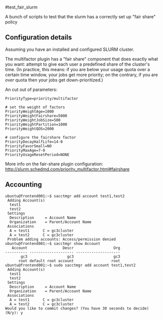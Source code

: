 
#test_fair_slurm

A bunch of scripts to test that the slurm has a correctly set up "fair share"
policy


## Configuration details

Assuming you have an installed and configured SLURM cluster.


The multifactor plugin has a "fair share" component that does exactly what you want: attempt to give each user a predefined share of the cluster's time.  (In practice, this means: if you are below your usage quota over a certain time window, your jobs get more priority; on the contrary, if you are *over* quota then your jobs get down-prioritized.)

An cut out of parameters:

    PriorityType=priority/multifactor

    # set the weight of factors
    PriorityWeightAge=1000
    PriorityWeightFairshare=5000
    PriorityWeightJobSize=500
    PriorityWeightPartition=1000
    PriorityWeightQOS=2000

    # configure the fairshare factor
    PriorityDecayHalfLife=14-0
    PriorityFavorSmall=NO
    PriorityMaxAge=7-0
    PriorityUsageResetPeriod=NONE

More info on the fair-share plugin configuration: <http://slurm.schedmd.com/priority_multifactor.html#fairshare>


## Accounting


```
ubuntu@frontend001:~$ sacctmgr add account test1,test2
 Adding Account(s)
  test1
  test2
 Settings
  Description     = Account Name
  Organization    = Parent/Account Name
 Associations
  A = test1      C = gc3cluster
  A = test2      C = gc3cluster
 Problem adding accounts: Access/permission denied
ubuntu@frontend001:~$ sacctmgr show Account
   Account                Descr                  Org 
---------- -------------------- -------------------- 
       gc3                  gc3                  gc3 
      root default root account                 root 
ubuntu@frontend001:~$ sudo sacctmgr add account test1,test2
 Adding Account(s)
  test1
  test2
 Settings
  Description     = Account Name
  Organization    = Parent/Account Name
 Associations
  A = test1      C = gc3cluster
  A = test2      C = gc3cluster
Would you like to commit changes? (You have 30 seconds to decide)
(N/y): y

```

